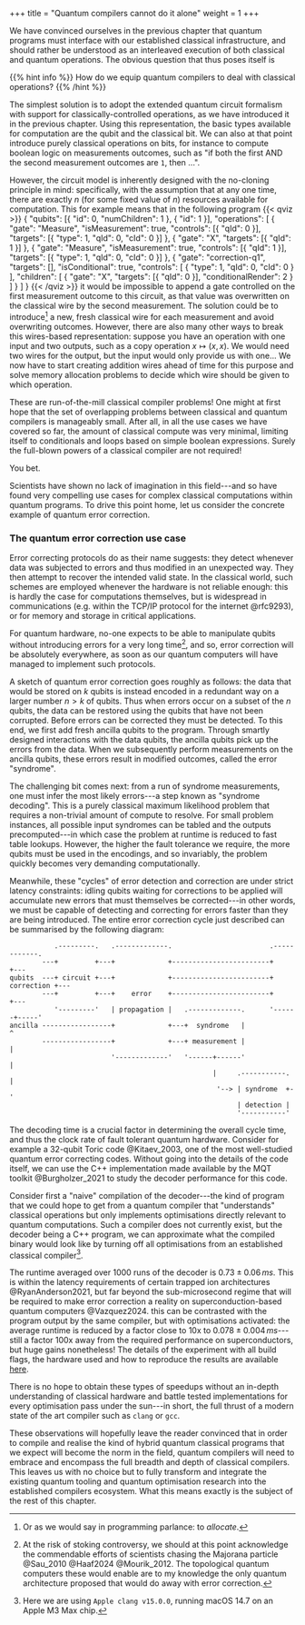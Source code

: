 +++
title = "Quantum compilers cannot do it alone"
weight = 1
+++

We have convinced ourselves in the previous chapter that quantum
programs must interface with our established classical infrastructure, and
should rather be understood as an interleaved execution of both classical and
quantum operations.
The obvious question that thus poses itself is

{{% hint info %}}
How do we equip quantum compilers to deal with classical operations?
{{% /hint %}}

The simplest solution is to adopt the extended quantum circuit
formalism with support for classically-controlled operations,
as we have introduced it in the previous chapter.
Using this representation, the basic types available for computation are the
qubit and the classical bit. We can also at that point introduce purely
classical operations on bits, for instance to compute boolean logic on
measurements outcomes, such as "if both the first AND the second measurement
outcomes are `1`, then ...".

However, the circuit model is inherently designed with the no-cloning principle
in mind:
specifically, with the assumption that at any one time, there are exactly $n$
(for some fixed value of $n$) resources available for computation.
This for example means that in the following program
{{< qviz >}}
{
    "qubits": [{ "id": 0, "numChildren": 1 }, { "id": 1 }],
    "operations": [
        {
            "gate": "Measure",
            "isMeasurement": true,
            "controls": [{ "qId": 0 }],
            "targets": [{ "type": 1, "qId": 0, "cId": 0 }]
        },
        {
            "gate": "X",
            "targets": [{ "qId": 1 }]
        },
        {
            "gate": "Measure",
            "isMeasurement": true,
            "controls": [{ "qId": 1 }],
            "targets": [{ "type": 1, "qId": 0, "cId": 0 }]
        },
        {
            "gate": "correction-q1",
            "targets": [],
            "isConditional": true,
            "controls": [
                {
                    "type": 1,
                    "qId": 0,
                    "cId": 0
                }
            ],
            "children": [
                {
                    "gate": "X",
                    "targets": [{ "qId": 0 }],
                    "conditionalRender": 2
                }
            ]
        }
    ]
}
{{< /qviz >}}
it would be impossible to append a gate controlled on the first measurement outcome
to this circuit, as that value was overwritten on the classical wire
by the second measurement.
The solution could be to introduce[^alloc] a new, fresh classical wire for
each measurement and avoid overwriting outcomes.
However, there are also many other ways to break this wires-based representation:
suppose you have an operation with one input and two outputs, such as a copy
operation $x \mapsto (x,x)$.
We would need two wires for the output, but the input would only provide us with 
one...
We now have to start creating addition wires ahead of time
for this purpose and solve memory allocation problems to
decide which wire should be given to which operation.

[^alloc]: Or as we would say in programming parlance: to _allocate_.

These are run-of-the-mill classical compiler problems!
One might at first hope that the set of overlapping problems between classical
and quantum compilers is manageably small.
After all, in all the use cases we have covered so far, the amount of classical
compute was very minimal, limiting itself to conditionals and loops based on
simple boolean expressions.
Surely the full-blown powers of a classical compiler are not required!

You bet.

Scientists have shown no lack of imagination in this field---and so have found
very compelling use cases for complex classical computations within quantum
programs.
To drive this point home, let us consider the concrete example of quantum error
correction.

### The quantum error correction use case

Error correcting protocols do as their name suggests: they detect whenever
data was subjected to errors and thus modified in an unexpected way.
They then attempt to recover the intended valid state.
In the classical world, such schemes are employed whenever the hardware is not reliable
enough: this is hardly the case for computations themselves, but is widespread
in communications (e.g. within the TCP/IP protocol for the internet @rfc9293),
or for memory and storage in critical applications.

For quantum hardware, no-one expects to be able to manipulate qubits without
introducing errors for a very long time[^majorana], and so, error correction will be
absolutely everywhere, as soon as our quantum computers will have managed to
implement such protocols.
[^majorana]: At the risk of stoking controversy, we should at this point
acknowledge the commendable efforts of scientists chasing the Majorana
particle @Sau_2010 @Haaf2024 @Mourik_2012. The topological quantum computers
these would enable are to my knowledge the only quantum architecture proposed
that would do away with error correction.

A sketch of quantum error correction goes roughly as follows: the data that
would be stored on $k$ qubits is instead encoded in a redundant way on a larger
number $n > k$ of qubits. Thus when errors occur on a subset of the $n$ qubits, 
the data can be restored using the qubits that have not been corrupted.
Before errors can be corrected they must be detected. To this end, we first
add fresh ancilla qubits to the program. Through smartly designed interactions
with the data qubits, the ancilla qubits pick up the errors from the data.
When we subsequently perform measurements on the ancilla qubits, these errors
result in modified outcomes, called the error "syndrome". 

The challenging bit comes next: from a run of syndrome measurements, one must
infer the most likely errors---a step known as "syndrome decoding".
This is a purely classical maximum likelihood problem that requires a non-trivial
amount of compute to resolve.
For small problem instances, all possible input syndromes can be tabled and the
outputs precomputed---in which case the problem at runtime is reduced to fast
table lookups.
However, the higher the fault tolerance we require, the more qubits must be
used in the encodings, and so invariably, the problem quickly becomes very demanding
computationally.

Meanwhile, these "cycles" of error detection and correction are under strict
latency constraints: idling qubits waiting for corrections to be applied will
accumulate new errors that must themselves be corrected---in other words,
we must be capable of detecting and correcting for errors faster than they
are being introduced.
The entire error correction cycle just described can be summarised by the
following diagram:
```goat
           .---------.   .-------------.                        .------------.
        ---+         +---+             +------------------------+            +---
qubits  ---+ circuit +---+             +------------------------+ correction +---
        ---+         +---+    error    +------------------------+            +---
           '---------'   | propagation |   .-------------.      '------+-----'
ancilla -----------------+             +---+  syndrome   |             ^
        -----------------+             +---+ measurement |             |
                         '-------------'   '------+------'             |
                                                  |     .-----------.  |
                                                   '--> | syndrome  +-'
                                                        | detection |
                                                        '-----------'
```
The decoding time is a crucial factor in determining the overall cycle time,
and thus the clock rate of fault tolerant quantum hardware.
Consider for example a 32-qubit Toric code @Kitaev_2003, one of the most
well-studied quantum error correcting codes.
Without going into the details of the code itself, we can use the C++
implementation made available by the MQT toolkit @Burgholzer_2021
to study the decoder performance for this code.

Consider first a "naive" compilation of the decoder---the kind of program that
we could hope to get from a quantum compiler that "understands" classical
operations but only implements optimisations directly relevant to quantum
computations.
Such a compiler does not currently exist, but the decoder being a C++ program,
we can approximate what the compiled binary would look like by turning off
all optimisations from an established classical compiler[^clang].
[^clang]: Here we are using `Apple clang v15.0.0`, running macOS 14.7 on an Apple M3 Max chip.

The runtime averaged over 1000 runs of the decoder is $0.73\pm0.06\,ms$.
This is within the latency requirements of certain trapped ion
architectures @RyanAnderson2021, but far beyond the sub-microsecond regime that
will be required to make error correction a reality on superconduction-based
quantum computers @Vazquez2024.
this can be contrasted with the program output by the same compiler,  but
with optimisations activated: the average runtime is reduced by a factor close
to 10x to $0.078\pm0.004\,ms$---still a factor 100x away from the required
performance on superconductors, but huge gains nonetheless!
The details of the experiment with all build flags, the hardware used and
how to reproduce the results are available
[here](https://github.com/lmondada/dphil-thesis/tree/main/scripts-datagen).

There is no hope to obtain these types of speedups without an in-depth
understanding of classical hardware and battle tested implementations for every
optimisation pass under the sun---in short, the full thrust of a modern state of
the art compiler such as `clang` or `gcc`.

These observations will hopefully leave the reader convinced that in order
to compile and realise the kind of hybrid quantum classical programs that
we expect will become the norm in the field, quantum compilers will
need to embrace and encompass the full breadth and depth of classical compilers.
This leaves us with no choice but to fully transform and integrate the existing
quantum tooling and quantum optimisation research into the established compilers
ecosystem.
What this means exactly is the subject of the rest of this chapter. 

